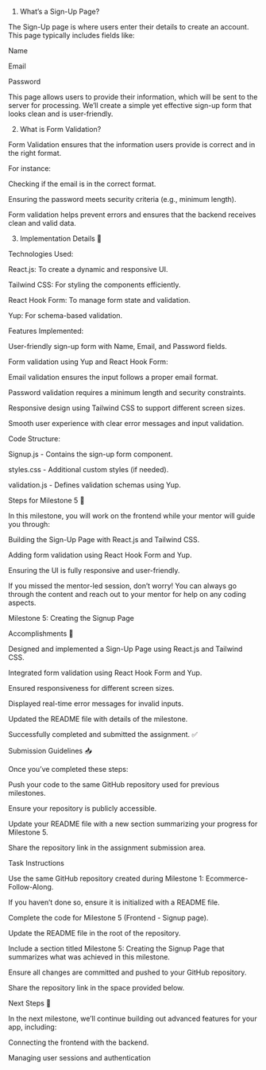 1. What’s a Sign-Up Page?

The Sign-Up page is where users enter their details to create an account. This page typically includes fields like:

Name

Email

Password

This page allows users to provide their information, which will be sent to the server for processing. We’ll create a simple yet effective sign-up form that looks clean and is user-friendly.

2. What is Form Validation?

Form Validation ensures that the information users provide is correct and in the right format.

For instance:

Checking if the email is in the correct format.

Ensuring the password meets security criteria (e.g., minimum length).

Form validation helps prevent errors and ensures that the backend receives clean and valid data.

3. Implementation Details 🚀

Technologies Used:

React.js: To create a dynamic and responsive UI.

Tailwind CSS: For styling the components efficiently.

React Hook Form: To manage form state and validation.

Yup: For schema-based validation.

Features Implemented:

User-friendly sign-up form with Name, Email, and Password fields.

Form validation using Yup and React Hook Form:

Email validation ensures the input follows a proper email format.

Password validation requires a minimum length and security constraints.

Responsive design using Tailwind CSS to support different screen sizes.

Smooth user experience with clear error messages and input validation.

Code Structure:

Signup.js - Contains the sign-up form component.

styles.css - Additional custom styles (if needed).

validation.js - Defines validation schemas using Yup.

Steps for Milestone 5 📝

In this milestone, you will work on the frontend while your mentor will guide you through:

Building the Sign-Up Page with React.js and Tailwind CSS.

Adding form validation using React Hook Form and Yup.

Ensuring the UI is fully responsive and user-friendly.

If you missed the mentor-led session, don’t worry! You can always go through the content and reach out to your mentor for help on any coding aspects.

Milestone 5: Creating the Signup Page

Accomplishments 🎉

Designed and implemented a Sign-Up Page using React.js and Tailwind CSS.

Integrated form validation using React Hook Form and Yup.

Ensured responsiveness for different screen sizes.

Displayed real-time error messages for invalid inputs.

Updated the README file with details of the milestone.

Successfully completed and submitted the assignment. ✅

Submission Guidelines 📥

Once you’ve completed these steps:

Push your code to the same GitHub repository used for previous milestones.

Ensure your repository is publicly accessible.

Update your README file with a new section summarizing your progress for Milestone 5.

Share the repository link in the assignment submission area.

Task Instructions

Use the same GitHub repository created during Milestone 1: Ecommerce-Follow-Along.

If you haven’t done so, ensure it is initialized with a README file.

Complete the code for Milestone 5 (Frontend - Signup page).

Update the README file in the root of the repository.

Include a section titled Milestone 5: Creating the Signup Page that summarizes what was achieved in this milestone.

Ensure all changes are committed and pushed to your GitHub repository.

Share the repository link in the space provided below.

Next Steps 🚀

In the next milestone, we’ll continue building out advanced features for your app, including:

Connecting the frontend with the backend.

Managing user sessions and authentication
